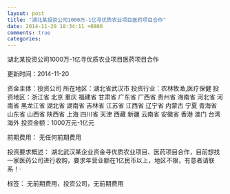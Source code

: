 ```yaml
---
layout: post
title: "湖北某投资公司1000万-1亿寻优质农业项目医药项目合作"
date: 2014-11-20 18:34:11 +0800
comments: true
categories: 
---
```

湖北某投资公司1000万-1亿寻优质农业项目医药项目合作



更新时间：2014-11-20

资金主体：投资公司
所在地区：湖北省武汉市
投资行业：农林牧渔,医疗保健
投资地区：浙江省 北京 重庆 福建省 甘肃省 广东省 广西省 贵州省 海南省 河北省 河南省 黑龙江省 湖北省 湖南省 吉林省 江苏省 江西省 辽宁省 内蒙古 宁夏 青海省 山东省 山西省 陕西省 上海 四川省 天津 西藏 新疆 云南省 安徽省 香港 澳门 台湾 海外
投资金额：1000万元-1亿元

前期费用：
无任何前期费用

投资要求概述：
湖北武汉某企业资金寻优质农业项目、医药项目合作，目前想找一家医药公司进行收购，要求年营业额在1亿民币以上，地区不限，有意者请联系！·

标签：
无前期费用，投资公司，无前期费用

